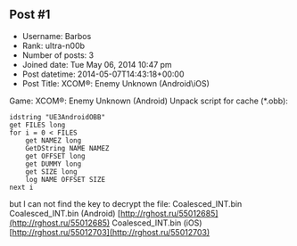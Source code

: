 ## Post #1
- Username: Barbos
- Rank: ultra-n00b
- Number of posts: 3
- Joined date: Tue May 06, 2014 10:47 pm
- Post datetime: 2014-05-07T14:43:18+00:00
- Post Title: XCOM®: Enemy Unknown (Android\iOS)

Game: XCOM®: Enemy Unknown (Android)
Unpack script for cache (*.obb):

```
idstring "UE3AndroidOBB"
get FILES long
for i = 0 < FILES
	get NAMEZ long
	GetDString NAME NAMEZ
	get OFFSET long
	get DUMMY long
	get SIZE long
	log NAME OFFSET SIZE
next i
```


but I can not find the key to decrypt the file: Coalesced_INT.bin 
Coalesced_INT.bin (Android) [http://rghost.ru/55012685](http://rghost.ru/55012685)
Coalesced_INT.bin (iOS) [http://rghost.ru/55012703](http://rghost.ru/55012703)

